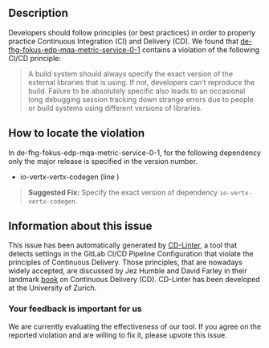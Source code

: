 
## Description
Developers should follow principles (or best practices) in order to properly practice Continuous Integration (CI) and Delivery (CD).
We found that [de-fhg-fokus-edp-mqa-metric-service-0-1](https://gitlab.com/european-data-portal/mqa-metric-service/blob/master/.gitlab-ci.yml) contains a violation of the following CI/CD principle:

> A build system should always specify the exact version of the external libraries that is using.
If not, developers can’t reproduce the build. Failure to be absolutely specific also leads to an occasional long debugging session tracking down strange errors due to people or build systems using different versions of libraries.

## How to locate the violation

In de-fhg-fokus-edp-mqa-metric-service-0-1, for the following dependency only the major release is specified in the version number.

* io-vertx-vertx-codegen (line )

> **Suggested Fix:** Specify the exact version of dependency `io-vertx-vertx-codegen`.

## Information about this issue

This issue has been automatically generated by [CD-Linter](https://gitlab.com/Jancso/configuration-analytics), a tool that detects settings in the GitLab CI/CD Pipeline Configuration that violate the principles of Continuous Delivery. Those principles, that are nowadays widely accepted, are discussed by Jez Humble and David Farley in their landmark [book](https://www.oreilly.com/library/view/continuous-delivery-reliable/9780321670250/) on Continuous Delivery (CD). CD-Linter has been developed at the University of Zurich.

### Your feedback is important for us
We are currently evaluating the effectiveness of our tool. If you agree on the reported violation and are willing to fix it, please upvote this issue.